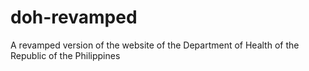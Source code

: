 # doh-revamped
A revamped version of the website of the Department of Health of the Republic of the Philippines
